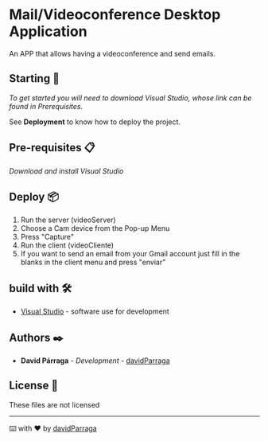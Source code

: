 # Mail/Videoconference Desktop Application
 An APP that allows having a videoconference and send emails.

## Starting 🚀

_To get started you will need to download Visual Studio, whose link can be found in Prerequisites._

See **Deployment** to know how to deploy the project.

## Pre-requisites 📋

_Download and install Visual Studio_

## Deploy 📦

1) Run the server (videoServer)
2) Choose a Cam device from the Pop-up Menu
3) Press "Capture"
4) Run the client (videoCliente)
5) If you want to send an email from your Gmail account just fill in the blanks in the client menu and press "enviar"

## build with 🛠️

* [Visual Studio](https://visualstudio.microsoft.com/es/downloads/) - software use for development

## Authors ✒️

* **David Párraga** - *Development* - [davidParraga](https://github.com/davidParraga)

## License 📄

These files are not licensed

---
⌨️ with ❤️ by [davidParraga](https://github.com/davidParraga)
